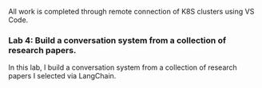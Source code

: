All work is completed through remote connection of K8S clusters using VS Code.

### Lab 4: Build a conversation system from a collection of research papers.
In this lab, I build a conversation system from a collection of research papers I selected via LangChain.
